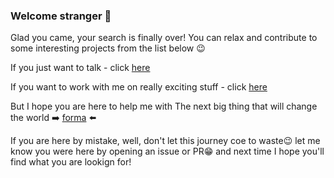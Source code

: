 ### Welcome stranger 👋

Glad you came, your search is finally over! You can relax and contribute to some interesting projects from the list below 😉

If you just want to talk - click [here](https://twitter.com/stepango)

If you want to work with me on really exciting stuff - click [here](https://www.linkedin.com/in/stepango/)

But I hope you are here to help me with The next big thing that will change the world ➡️ [forma](https://github.com/stepango/forma) ⬅️ 

If you are here by mistake, well, don't let this journey coe to waste😉 let me know you were here by opening an issue or PR😁 and next time I hope you'll find what you are lookign for!
